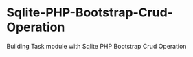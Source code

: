 # Sqlite-PHP-Bootstrap-Crud-Operation
Building Task module with Sqlite PHP Bootstrap Crud Operation
